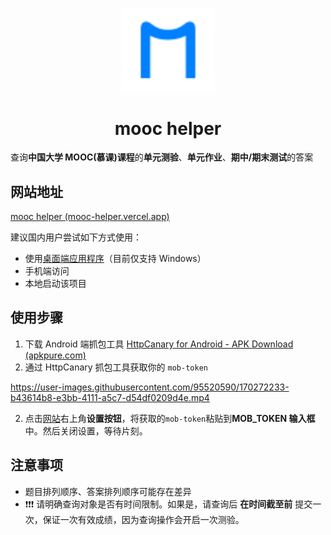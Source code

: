 <p align="center">
  <a href="https://github.com/lujunji-xiaolu/mooc-helper" rel="noopener" target="_blank"><img width="150" src="./docs/media/logo.svg" alt="mooc helper logo"></a>
</p>

<h1 align="center">mooc helper</h1>

查询**中国大学 MOOC(慕课)课程**的**单元测验**、**单元作业**、**期中/期末测试**的答案

## 网站地址

[mooc helper (mooc-helper.vercel.app)](https://mooc-helper.vercel.app/)

建议国内用户尝试如下方式使用：
- 使用[桌面端应用程序](https://github.com/xiaolu-lujunji/mooc-helper/releases)（目前仅支持 Windows）
- 手机端访问
- 本地启动该项目

## 使用步骤

1. 下载 Android 端抓包工具 [HttpCanary for Android - APK Download (apkpure.com)](https://apkpure.com/httpcanary-—-http-sniffer-capture-analysis/com.guoshi.httpcanary)
1. 通过 HttpCanary 抓包工具获取你的 `mob-token`

https://user-images.githubusercontent.com/95520590/170272233-b43614b8-e3bb-4111-a5c7-d54df0209d4e.mp4

2. 点击[网站](https://mooc-helper.vercel.app/)右上角**设置按钮**，将获取的`mob-token`粘贴到**MOB_TOKEN 输入框**中。然后关闭设置，等待片刻。

## 注意事项

- 题目排列顺序、答案排列顺序可能存在差异
- ❗❗❗ 请明确查询对象是否有时间限制。如果是，请查询后 **在时间截至前** 提交一次，保证一次有效成绩，因为查询操作会开启一次测验。
